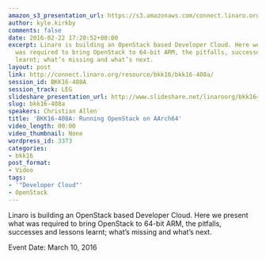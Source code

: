 ```yaml
---
amazon_s3_presentation_url: https://s3.amazonaws.com/connect.linaro.org/bkk16/Presentations/Thursday/BKK16-408A.pdf
author: kyle.kirkby
comments: false
date: 2016-02-22 17:20:52+00:00
excerpt: Linaro is building an OpenStack based Developer Cloud. Here we present what
  was required to bring OpenStack to 64-bit ARM, the pitfalls, successes and lessons
  learnt; what’s missing and what’s next.
layout: post
link: http://connect.linaro.org/resource/bkk16/bkk16-408a/
session_id: BKK16-408A
session_track: LEG
slideshare_presentation_url: http://www.slideshare.net/linaroorg/bkk16408a-running-openstack-on-aarch64
slug: bkk16-408a
speakers: Christian Allen
title: 'BKK16-408A: Running OpenStack on AArch64'
video_length: 00:00
video_thumbnail: None
wordpress_id: 3373
categories:
- bkk16
post_format:
- Video
tags:
- '"Developer Cloud"'
- OpenStack
---
```


Linaro is building an OpenStack based Developer Cloud. Here we present what was required to bring OpenStack to 64-bit ARM, the pitfalls, successes and lessons learnt; what’s missing and what’s next.

Event Date: March 10, 2016
